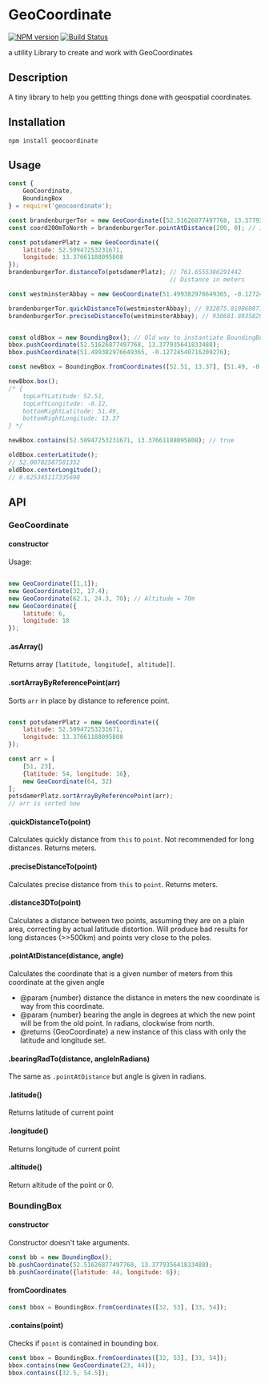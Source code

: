 # GeoCoordinate

[![NPM version](https://badge.fury.io/js/geocoordinate.svg)](http://badge.fury.io/js/geocoordinate)  [![Build Status](https://travis-ci.org/ckaatz-here/GeoCoordinate.svg?branch=master)](https://travis-ci.org/ckaatz-here/GeoCoordinate)

a utility Library to create and work with GeoCoordinates

## Description

A tiny library to help you gettting things done with geospatial coordinates.

## Installation

    npm install geocoordinate

## Usage

```javascript
const {
    GeoCoordinate,
    BoundingBox
} = require('geocoordinate');

const brandenburgerTor = new GeoCoordinate([52.51626877497768, 13.377935641833488]);
const coord200mToNorth = brandenburgerTor.pointAtDistance(200, 0); // instance of GeoCoordinate: { coordinate: [ 52.518067418189524, 13.377935641833488 ] }

const potsdamerPlatz = new GeoCoordinate({
    latitude: 52.50947253231671,
    longitude: 13.37661188095808
});
brandenburgerTor.distanceTo(potsdamerPlatz); // 761.6555386291442
                                             // Distance in meters

const westminsterAbbay = new GeoCoordinate(51.499382976649365, -0.12724540716209276);

brandenburgerTor.quickDistanceTo(westminsterAbbay); // 932075.8108608712
brandenburgerTor.preciseDistanceTo(westminsterAbbay); // 930681.893582993


const oldBbox = new BoundingBox(); // Old way to instantiate BoundingBox, see below for more convenient method
bbox.pushCoordinate(52.51626877497768, 13.377935641833488);
bbox.pushCoordinate(51.499382976649365, -0.12724540716209276);

const newBbox = BoundingBox.fromCoordinates([52.51, 13.37], [51.49, -0.12])

newBbox.box();
/* {
    topLeftLatitude: 52.51,
    topLeftLongitude: -0.12,
    bottomRightLatitude: 51.49,
    bottomRightLongitude: 13.37
} */

newBbox.contains(52.50947253231671, 13.37661188095808); // true

oldBbox.centerLatitude();
// 52.00782587581352
oldBbox.centerLongitude();
// 6.625345117335698

```

## API

### GeoCoordinate

#### constructor
Usage:

```javascript

new GeoCoordinate([1,1]);
new GeoCoordinate(32, 17.4);
new GeoCoordinate(62.1, 24.3, 70); // Altitude = 70m
new GeoCoordinate({
    latitude: 6,
    longitude: 18
});

```

#### .asArray()

Returns array `[latitude, longitude[, altitude]]`.

#### .sortArrayByReferencePoint(arr)

Sorts `arr` in place by distance to reference point.

```javascript

const potsdamerPlatz = new GeoCoordinate({
    latitude: 52.50947253231671,
    longitude: 13.37661188095808
});

const arr = [
    [51, 23],
    {latitude: 54, longitude: 16},
    new GeoCoordinate(64, 32)
];
potsdamerPlatz.sortArrayByReferencePoint(arr);
// arr is sorted now

```

#### .quickDistanceTo(point)

Calculates quickly distance from `this` to `point`. Not recommended for long distances. Returns meters.

#### .preciseDistanceTo(point)

Calculates precise distance from `this` to `point`. Returns meters.

#### .distance3DTo(point)

Calculates a distance between two points, assuming they are on a plain area, correcting by actual latitude distortion.
Will produce bad results for long distances (>>500km) and points very close to the poles.

#### .pointAtDistance(distance, angle)

Calculates the coordinate that is a given number of meters from this coordinate at the given angle
*  @param {number} distance the distance in meters the new coordinate is way from this coordinate.
*  @param {number} bearing the angle in degrees at which the new point will be from the old point. In radians, clockwise from north.
*  @returns {GeoCoordinate} a new instance of this class with only the latitude and longitude set.

#### .bearingRadTo(distance, angleInRadians)

The same as `.pointAtDistance` but angle is given in radians.

#### .latitude()

Returns latitude of current point

#### .longitude()

Returns longitude of current point

#### .altitude()

Return altitude of the point or 0.

### BoundingBox

#### constructor

Constructor doesn't take arguments.

```javascript
const bb = new BoundingBox();
bb.pushCoordinate(52.51626877497768, 13.377935641833488);
bb.pushCoordinate({latitude: 44, longitude: 6});
```

#### fromCoordinates

```javascript
const bbox = BoundingBox.fromCoordinates([32, 53], [33, 54]);
```

#### .contains(point)


Checks if `point` is contained in bounding box.

```javascript
const bbox = BoundingBox.fromCoordinates([32, 53], [33, 54]);
bbox.contains(new GeoCoordinate(23, 44));
bbox.contains([32.5, 54.5]);
```


